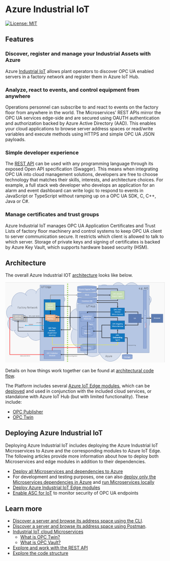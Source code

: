 # Azure Industrial IoT

[![License: MIT](https://img.shields.io/badge/License-MIT-yellow.svg)](https://opensource.org/licenses/MIT)

## Features

### Discover, register and manage your Industrial Assets with Azure

Azure [Industrial IoT](industrial-iot-components.md) allows plant operators to discover OPC UA enabled servers in a factory network and register them in Azure IoT Hub.  

### Analyze, react to events, and control equipment from anywhere

Operations personnel can subscribe to and react to events on the factory floor from anywhere in the world.  The Microservices' REST APIs mirror the OPC UA services edge-side and are secured using OAUTH authentication and authorization backed by Azure Active Directory (AAD).  This enables your cloud applications to browse server address spaces or read/write variables and execute methods using HTTPS and simple OPC UA JSON payloads.  

### Simple developer experience

The [REST API](docs/api/readme.md) can be used with any programming language through its exposed Open API specification (Swagger). This means when integrating OPC UA into cloud management solutions, developers are free to choose technology that matches their skills, interests, and architecture choices.  For example, a full stack web developer who develops an application for an alarm and event dashboard can write logic to respond to events in JavaScript or TypeScript without ramping up on a OPC UA SDK, C, C++, Java or C#.

### Manage certificates and trust groups

Azure Industrial IoT manages OPC UA Application Certificates and Trust Lists of factory floor machinery and control systems to keep OPC UA client to server communication secure. It restricts which client is allowed to talk to which server.  Storage of private keys and signing of certificates is backed by Azure Key Vault, which supports hardware based security (HSM).

## Architecture

The overall Azure Industrial IOT [architecture](architecture.md) looks like below.

![architecture](media/architecture.PNG)

Details on how things work together can be found at [architectural code flow](architecture.md).

The Platform includes several [Azure IoT Edge modules](modules/readme.md), which can be [deployed](howto-deploy-modules.md) and used in conjunction with the included cloud services, or standalone with Azure IoT Hub (but with limited functionality).   These include:

- [OPC Publisher](modules/publisher.md)
- [OPC Twin](modules/twin.md)

## Deploying Azure Industrial IoT

Deploying Azure Industrial IoT includes deploying the Azure Industrial IoT Microservices to Azure and the corresponding modules to Azure IoT Edge. The following articles provide more information about how to deploy both Microservices and edge modules in addition to their dependencies.

- [Deploy all Microservices and dependencies to Azure](howto-deploy-microservices.md)
- For development and testing purposes, one can also [deploy only the Microservices dependencies in Azure](howto-deploy-dependencies.md) and [run Microservices locally](howto-run-microservices-locally.md)
- [Deploy Azure Industrial IoT Edge modules](howto-deploy-modules.md)
- [Enable ASC for IoT](enable-asc-for-iot-and-sentinel-steps.md) to monitor security of OPC UA endpoints

## Learn more

- [Discover a server and browse its address space using the CLI](howto-use-cli.md).
- [Discover a server and browse its address space using Postman](howto-use-postman.md).
- [Industrial IoT cloud Microservices](services/readme.md)
  - [What is OPC Twin?](services/twin.md)
  - [What is OPC Vault?](services/vault.md)
- [Explore and work with the REST API](api/readme.md)
- [Explore the code structure](code-structure.md)

